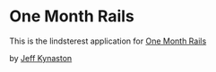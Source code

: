 # One Month Rails

This is the lindsterest application for 
[One Month Rails](http://onemonthrails.com)

by [Jeff Kynaston](http://www.jeffkynaston.com)